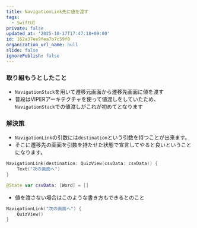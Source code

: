 ```yaml
---
title: NavigationLink先に値を渡す
tags:
  - SwiftUI
private: false
updated_at: '2025-10-17T17:47:18+09:00'
id: 162a37ee9fea7b7c59f0
organization_url_name: null
slide: false
ignorePublish: false
---
```

### 取り組もうとしたこと
* `NavigationStack`を用いて遷移元画面から遷移先画面に値を渡す
* 普段はVIPERアーキテクチャを使って値渡しをしていたため、`NavigationStack`での値渡しがこれが初めてとなります

### 解決策
* `NavigationLink`の引数には`destination`という引数を持つことが出来ます。
* そこに遷移先の画面を引数を持たせた状態で宣言してやると良いということになります。


```MainView.swift
NavigationLink(destination: QuizView(csvData: csvData)) {
    Text("次の画面へ")
}
```

```QuizView.swift
@State var csvData: [Word] = []
```

* 値を渡さない場合はこのような書き方もできるとのこと

```MainView.swift
NavigationLink("次の画面へ") {
    QuizView()
}
```
